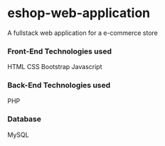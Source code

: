 # eshop-web-application
A fullstack web application for a e-commerce store

### Front-End Technologies used
HTML
CSS
Bootstrap
Javascript


### Back-End Technologies used
PHP

### Database 
MySQL
